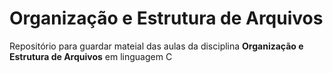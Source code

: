 ﻿# Organização e Estrutura de Arquivos

<p>Repositório para guardar mateial das aulas da disciplina <strong>Organização e Estrutura de Arquivos</strong> em linguagem C</p>
